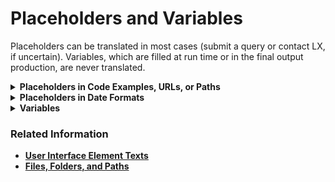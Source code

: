# Placeholders and Variables

Placeholders can be translated in most cases (submit a query or contact LX, if uncertain). Variables, which are filled at run time or in the final output production, are never translated.

<details><summary><b>Placeholders in Code Examples, URLs, or Paths</summary></br>

Translate placeholders if they are exposed for translation. </br>
  
| Source | Translation |
| --- | --- |
| https://`<server name>`:7001/CmcAppinstalldir/deployment | *add your translation* |</br>

*Add any language-specific instruction, or delete this sentence if not needed.*
</details>

<details><summary>Placeholders in Date Formats</summary></br>

Such placeholders appear in fields on the user interface and in text. Submit a query or contact LX to check whether they can be translated or the sequence of characters can be adjusted to the convention of the locale (see [Date, Time, Timezone, Calendar](/template/04_locale-specific_conventions/date_time_timezone_calendar.md)). </br>
  
| Source | Translation |
| --- | --- |
| This parameter is of type Date with the format MM/DD/YYYY. YYYY is the four-digit year, MM is the month (for example, January = 01), and DD is the number of days into the given month. | *add your translation* |</br>

*Add any language-specific instruction, or delete this sentence if not needed.*
</details>
  
<details><summary><b>Variables</b></summary></br>

Variables are not translatable, they are filled at run time, or in the final output production. </br>

| Source | Translation |
| --- | --- |
| Description does not exist for unit &1 in language &2. | *add your translation* |
| This update is for #productname_short# #product_preversion#. | *add your translation* |</br>

Even though authors are asked to avoid using variables that replace translatable text, you may come across it.  

*Add any language-specific instruction for handling variables, or delete if not needed. Examples may include:*
* *use a colon and/or additional word* 
* *add a descriptor or additional word*

**Examples**
* Description does not exist for &1. → Description does not exist for unit &1.
* Description does not exist for &1. → Description does not exist for: &1 
* Description does not exist for &1. → Description does not exist for the following: &1 
</details>

### Related Information

* [User Interface Element Texts](/template/05_user_interface_element_texts.md) 
* [Files, Folders, and Paths](/template/03_grammar_and_mechanics/files_folders_and_paths.md)
